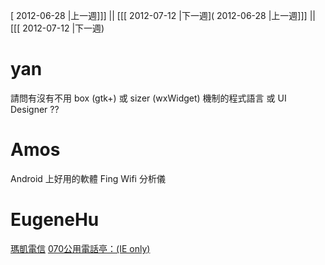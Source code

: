 [ 2012-06-28 |上一週]]] || [[[ 2012-07-12 |下一週]( 2012-06-28 |上一週]]] || [[[ 2012-07-12 |下一週)



# yan

請問有沒有不用 box (gtk+) 或 sizer (wxWidget) 機制的程式語言 或 UI Designer ??


# Amos

Android 上好用的軟體
Fing
Wifi 分析儀


# EugeneHu

[瑪凱電信](http://www.ipbbnet.com/ipbb/index.aspx)
[070公用電話亭：(IE only)](http://070.ipox.org.tw/)
